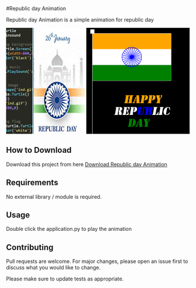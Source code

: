 #Republic day Animation

Republic day Animation is a simple animation for republic day

![Alt text](app.png?raw=true "Republic day Animation")

## How to Download

Download this project from here [Download Republic day Animation](https://downgit.github.io/#/home?url=https://github.com/pyGuru123/Turtle-Animations/tree/main/Republic%20Day)

## Requirements

No external library / module is required.

## Usage

Double click the application.py to play the animation


## Contributing
Pull requests are welcome. For major changes, please open an issue first to discuss what you would like to change.

Please make sure to update tests as appropriate.
